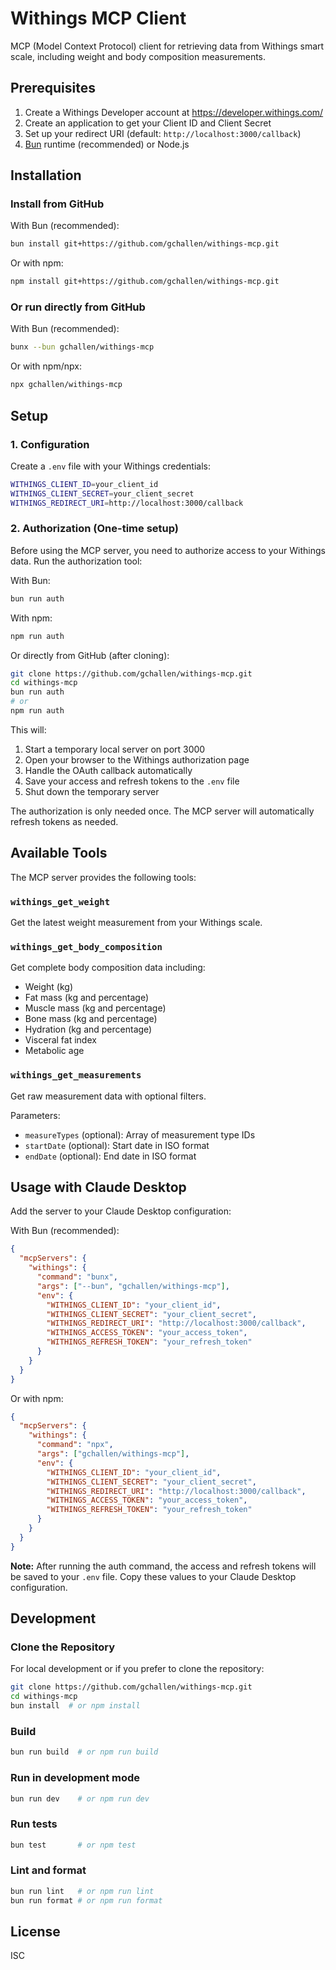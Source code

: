 # Withings MCP Client

MCP (Model Context Protocol) client for retrieving data from Withings smart scale, including weight and body composition measurements.

## Prerequisites

1. Create a Withings Developer account at https://developer.withings.com/
2. Create an application to get your Client ID and Client Secret
3. Set up your redirect URI (default: `http://localhost:3000/callback`)
4. [Bun](https://bun.sh/) runtime (recommended) or Node.js

## Installation

### Install from GitHub

With Bun (recommended):

```bash
bun install git+https://github.com/gchallen/withings-mcp.git
```

Or with npm:

```bash
npm install git+https://github.com/gchallen/withings-mcp.git
```

### Or run directly from GitHub

With Bun (recommended):

```bash
bunx --bun gchallen/withings-mcp
```

Or with npm/npx:

```bash
npx gchallen/withings-mcp
```

## Setup

### 1. Configuration

Create a `.env` file with your Withings credentials:

```bash
WITHINGS_CLIENT_ID=your_client_id
WITHINGS_CLIENT_SECRET=your_client_secret
WITHINGS_REDIRECT_URI=http://localhost:3000/callback
```

### 2. Authorization (One-time setup)

Before using the MCP server, you need to authorize access to your Withings data. Run the authorization tool:

With Bun:
```bash
bun run auth
```

With npm:
```bash
npm run auth
```

Or directly from GitHub (after cloning):
```bash
git clone https://github.com/gchallen/withings-mcp.git
cd withings-mcp
bun run auth
# or
npm run auth
```

This will:
1. Start a temporary local server on port 3000
2. Open your browser to the Withings authorization page
3. Handle the OAuth callback automatically
4. Save your access and refresh tokens to the `.env` file
5. Shut down the temporary server

The authorization is only needed once. The MCP server will automatically refresh tokens as needed.

## Available Tools

The MCP server provides the following tools:

### `withings_get_weight`
Get the latest weight measurement from your Withings scale.

### `withings_get_body_composition`
Get complete body composition data including:
- Weight (kg)
- Fat mass (kg and percentage)
- Muscle mass (kg and percentage)
- Bone mass (kg and percentage)
- Hydration (kg and percentage)
- Visceral fat index
- Metabolic age

### `withings_get_measurements`
Get raw measurement data with optional filters.

Parameters:
- `measureTypes` (optional): Array of measurement type IDs
- `startDate` (optional): Start date in ISO format
- `endDate` (optional): End date in ISO format

## Usage with Claude Desktop

Add the server to your Claude Desktop configuration:

With Bun (recommended):
```json
{
  "mcpServers": {
    "withings": {
      "command": "bunx",
      "args": ["--bun", "gchallen/withings-mcp"],
      "env": {
        "WITHINGS_CLIENT_ID": "your_client_id",
        "WITHINGS_CLIENT_SECRET": "your_client_secret",
        "WITHINGS_REDIRECT_URI": "http://localhost:3000/callback",
        "WITHINGS_ACCESS_TOKEN": "your_access_token",
        "WITHINGS_REFRESH_TOKEN": "your_refresh_token"
      }
    }
  }
}
```

Or with npm:
```json
{
  "mcpServers": {
    "withings": {
      "command": "npx",
      "args": ["gchallen/withings-mcp"],
      "env": {
        "WITHINGS_CLIENT_ID": "your_client_id",
        "WITHINGS_CLIENT_SECRET": "your_client_secret",
        "WITHINGS_REDIRECT_URI": "http://localhost:3000/callback",
        "WITHINGS_ACCESS_TOKEN": "your_access_token",
        "WITHINGS_REFRESH_TOKEN": "your_refresh_token"
      }
    }
  }
}
```

**Note:** After running the auth command, the access and refresh tokens will be saved to your `.env` file. Copy these values to your Claude Desktop configuration.

## Development

### Clone the Repository

For local development or if you prefer to clone the repository:

```bash
git clone https://github.com/gchallen/withings-mcp.git
cd withings-mcp
bun install  # or npm install
```

### Build
```bash
bun run build  # or npm run build
```

### Run in development mode
```bash
bun run dev    # or npm run dev
```

### Run tests
```bash
bun test       # or npm test
```

### Lint and format
```bash
bun run lint   # or npm run lint
bun run format # or npm run format
```

## License

ISC
